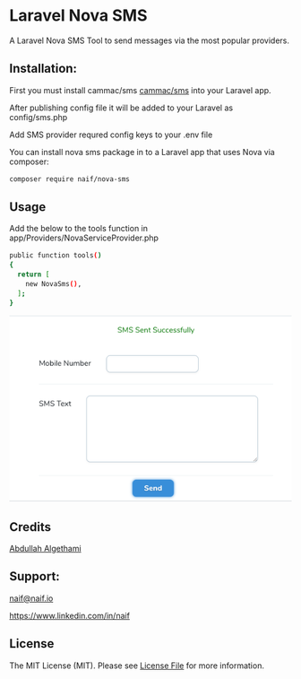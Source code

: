 # Laravel Nova SMS
A Laravel Nova SMS Tool to send messages via the most popular providers.

## Installation:
First you must install cammac/sms [cammac/sms](https://github.com/efrontsa/sms) into your Laravel app.

After publishing config file it will be added to your Laravel as config/sms.php

Add SMS provider requred config keys to your .env file

You can install nova sms package in to a Laravel app that uses Nova via composer:
```bash
composer require naif/nova-sms
```

## Usage
Add the below to the tools function in app/Providers/NovaServiceProvider.php

```bash
public function tools()
{
  return [
    new NovaSms(),
  ];
}
```

![Package screenshot](https://raw.githubusercontent.com/naifalshaye/nova-sms/master/screenshots/screen.png)


## Credits
[Abdullah Algethami](https://twitter.com/3bdo3tb)

## Support:
naif@naif.io

https://www.linkedin.com/in/naif

## License

The MIT License (MIT). Please see [License File](LICENSE.md) for more information.
